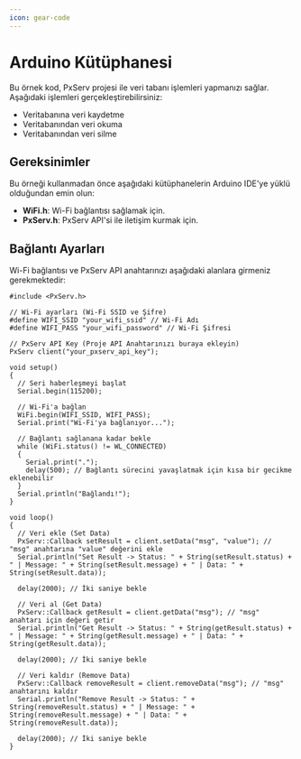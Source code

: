 ```yaml
---
icon: gear-code
---
```


# Arduino Kütüphanesi

Bu örnek kod, PxServ projesi ile veri tabanı işlemleri yapmanızı sağlar. Aşağıdaki işlemleri gerçekleştirebilirsiniz:

* Veritabanına veri kaydetme
* Veritabanından veri okuma
* Veritabanından veri silme

## Gereksinimler

Bu örneği kullanmadan önce aşağıdaki kütüphanelerin Arduino IDE'ye yüklü olduğundan emin olun:

* **WiFi.h**: Wi-Fi bağlantısı sağlamak için.
* **PxServ.h**: PxServ API'si ile iletişim kurmak için.

## Bağlantı Ayarları

Wi-Fi bağlantısı ve PxServ API anahtarınızı aşağıdaki alanlara girmeniz gerekmektedir:

```arduino
#include <PxServ.h>

// Wi-Fi ayarları (Wi-Fi SSID ve Şifre)
#define WIFI_SSID "your_wifi_ssid" // Wi-Fi Adı
#define WIFI_PASS "your_wifi_password" // Wi-Fi Şifresi

// PxServ API Key (Proje API Anahtarınızı buraya ekleyin)
PxServ client("your_pxserv_api_key");

void setup()
{
  // Seri haberleşmeyi başlat
  Serial.begin(115200);

  // Wi-Fi'a bağlan
  WiFi.begin(WIFI_SSID, WIFI_PASS);
  Serial.print("Wi-Fi'ya bağlanıyor...");

  // Bağlantı sağlanana kadar bekle
  while (WiFi.status() != WL_CONNECTED)
  {
    Serial.print(".");
    delay(500); // Bağlantı sürecini yavaşlatmak için kısa bir gecikme eklenebilir
  }
  Serial.println("Bağlandı!");
}

void loop()
{
  // Veri ekle (Set Data)
  PxServ::Callback setResult = client.setData("msg", "value"); // "msg" anahtarına "value" değerini ekle
  Serial.println("Set Result -> Status: " + String(setResult.status) + " | Message: " + String(setResult.message) + " | Data: " + String(setResult.data));

  delay(2000); // İki saniye bekle

  // Veri al (Get Data)
  PxServ::Callback getResult = client.getData("msg"); // "msg" anahtarı için değeri getir
  Serial.println("Get Result -> Status: " + String(getResult.status) + " | Message: " + String(getResult.message) + " | Data: " + String(getResult.data));

  delay(2000); // İki saniye bekle

  // Veri kaldır (Remove Data)
  PxServ::Callback removeResult = client.removeData("msg"); // "msg" anahtarını kaldır
  Serial.println("Remove Result -> Status: " + String(removeResult.status) + " | Message: " + String(removeResult.message) + " | Data: " + String(removeResult.data));

  delay(2000); // İki saniye bekle
}
```

